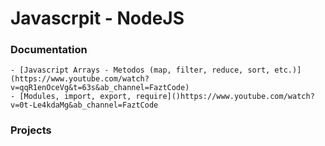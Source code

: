 # Javascrpit - NodeJS


### Documentation
    - [Javascript Arrays - Metodos (map, filter, reduce, sort, etc.)](https://www.youtube.com/watch?v=qqR1enOceVg&t=63s&ab_channel=FaztCode)
    - [Modules, import, export, require]()https://www.youtube.com/watch?v=0t-Le4kdaMg&ab_channel=FaztCode


### Projects
